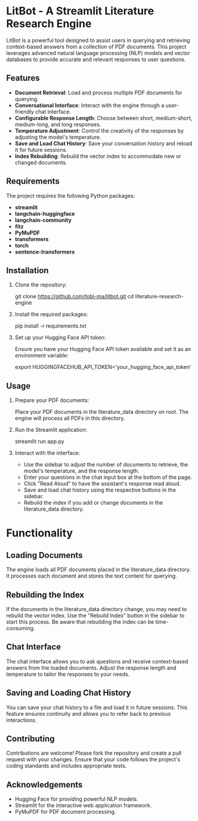 # LitBot - A Streamlit Literature Research Engine

LitBot is a powerful tool designed to assist users in querying and retrieving context-based answers from a collection of PDF documents. This project leverages advanced natural language processing (NLP) models and vector databases to provide accurate and relevant responses to user questions.

## Features

- **Document Retrieval**: Load and process multiple PDF documents for querying.
- **Conversational Interface**: Interact with the engine through a user-friendly chat interface.
- **Configurable Response Length**: Choose between short, medium-short, medium-long, and long responses.
- **Temperature Adjustment**: Control the creativity of the responses by adjusting the model's temperature.
- **Save and Load Chat History**: Save your conversation history and reload it for future sessions.
- **Index Rebuilding**: Rebuild the vector index to accommodate new or changed documents.

## Requirements

The project requires the following Python packages:

- **streamlit**
- **langchain-huggingface**
- **langchain-community**
- **fitz**
- **PyMuPDF**
- **transformers**
- **torch**
- **sentence-transformers**

## Installation

1. Clone the repository:


    git clone https://github.com/tobi-ma/litbot.git
    cd literature-research-engine


2. Install the required packages:

    
    pip install -r requirements.txt


3. Set up your Hugging Face API token:

    Ensure you have your Hugging Face API token available and set it as an environment variable:

    
    export HUGGINGFACEHUB_API_TOKEN='your_hugging_face_api_token'


## Usage

1. Prepare your PDF documents:

    Place your PDF documents in the literature_data directory on root. The engine will process all PDFs in this directory.


2. Run the Streamlit application:

    
    streamlit run app.py


3. Interact with the interface:

    - Use the sidebar to adjust the number of documents to retrieve, the model's temperature, and the response length.
    - Enter your questions in the chat input box at the bottom of the page.
    - Click "Read Aloud" to have the assistant's response read aloud.
    - Save and load chat history using the respective buttons in the sidebar.
    - Rebuild the index if you add or change documents in the literature_data directory.

# Functionality
## Loading Documents

The engine loads all PDF documents placed in the literature_data directory. It processes each document and stores the text content for querying.

## Rebuilding the Index

If the documents in the literature_data directory change, you may need to rebuild the vector index. Use the "Rebuild Index" button in the sidebar to start this process. Be aware that rebuilding the index can be time-consuming.

## Chat Interface

The chat interface allows you to ask questions and receive context-based answers from the loaded documents. Adjust the response length and temperature to tailor the responses to your needs.

## Saving and Loading Chat History

You can save your chat history to a file and load it in future sessions. This feature ensures continuity and allows you to refer back to previous interactions.

## Contributing

Contributions are welcome! Please fork the repository and create a pull request with your changes. Ensure that your code follows the project's coding standards and includes appropriate tests.

## Acknowledgements

- Hugging Face for providing powerful NLP models.
- Streamlit for the interactive web application framework.
- PyMuPDF for PDF document processing.